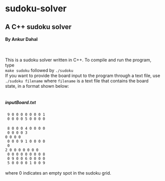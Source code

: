 # sudoku-solver
<h2>A C++ sudoku solver</h2>
<h4>By Ankur Dahal </h4><br />

This is a sudoku solver written in C++. To compile and run the program, type <br />
            `make sudoku` followed by
             `./sudoku` <br />
If you want to provide the board input to the program through a text file, use <br />
           `./sudoku filename`
where `filename` is a text file that contains the board state, in a format shown below: <br />
<br />
<h5>inputBoard.txt</h5>

<code>      9 0 0 0 0 0 0 0 1  </code> <br />
<code>      0 0 0 0 5 0 0 0 0  </code> <br />
<code>      8 0 0 0 4 0 0 0 0  </code> <br />
<code>      0 0 0 0 3 0 0 0 0  </code> <br />
<code>      0 0 0 9 1 0 0 0 0  </code> <br />
<code>      0 2 0 0 0 0 0 0 0  </code> <br />
<code>      0 0 0 0 0 0 0 0 8  </code> <br />
<code>      0 9 0 0 6 0 0 0 0  </code> <br />
<code>      5 0 0 0 0 1 0 0 9  </code> <br />
<br />
where 0 indicates an empty spot in the sudoku grid.
